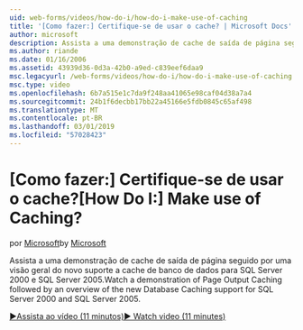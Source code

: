 ```yaml
---
uid: web-forms/videos/how-do-i/how-do-i-make-use-of-caching
title: '[Como fazer:] Certifique-se de usar o cache? | Microsoft Docs'
author: microsoft
description: Assista a uma demonstração de cache de saída de página seguido por uma visão geral do novo suporte a cache de banco de dados para SQL Server 2000 e SQL Server 2005.
ms.author: riande
ms.date: 01/16/2006
ms.assetid: 43939d36-0d3a-42b0-a9ed-c839eef6daa9
msc.legacyurl: /web-forms/videos/how-do-i/how-do-i-make-use-of-caching
msc.type: video
ms.openlocfilehash: 6b7a515e1c7da9f248aa41065e98caf04d38a7a4
ms.sourcegitcommit: 24b1f6decbb17bb22a45166e5fdb0845c65af498
ms.translationtype: MT
ms.contentlocale: pt-BR
ms.lasthandoff: 03/01/2019
ms.locfileid: "57028423"
---
```

<a name="how-do-i-make-use-of-caching"></a><span data-ttu-id="5f60a-104">[Como fazer:] Certifique-se de usar o cache?</span><span class="sxs-lookup"><span data-stu-id="5f60a-104">[How Do I:] Make use of Caching?</span></span>
====================
<span data-ttu-id="5f60a-105">por [Microsoft](https://github.com/microsoft)</span><span class="sxs-lookup"><span data-stu-id="5f60a-105">by [Microsoft](https://github.com/microsoft)</span></span>

<span data-ttu-id="5f60a-106">Assista a uma demonstração de cache de saída de página seguido por uma visão geral do novo suporte a cache de banco de dados para SQL Server 2000 e SQL Server 2005.</span><span class="sxs-lookup"><span data-stu-id="5f60a-106">Watch a demonstration of Page Output Caching followed by an overview of the new Database Caching support for SQL Server 2000 and SQL Server 2005.</span></span>

[<span data-ttu-id="5f60a-107">&#9654;Assista ao vídeo (11 minutos)</span><span class="sxs-lookup"><span data-stu-id="5f60a-107">&#9654; Watch video (11 minutes)</span></span>](https://channel9.msdn.com/Blogs/ASP-NET-Site-Videos/how-do-i-make-use-of-caching)
